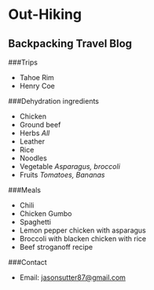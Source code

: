 # Out-Hiking
## Backpacking Travel Blog
###Trips

* Tahoe Rim
* Henry Coe

###Dehydration ingredients
* Chicken
* Ground beef
* Herbs *All*
* Leather
* Rice
* Noodles
* Vegetable *Asparagus, broccoli*
* Fruits *Tomatoes, Bananas*


###Meals
* Chili
* Chicken Gumbo
* Spaghetti
* Lemon pepper chicken with asparagus
* Broccoli  with blacken chicken with rice 
* Beef stroganoff recipe

###Contact
 * Email: jasonsutter87@gmail.com